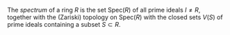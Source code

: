 The *spectrum* of a ring $R$ is the set $\mathrm{Spec}(R)$ of all prime ideals $I \neq R$, together with the (Zariski) topology on $\mathrm{Spec}(R)$ with the closed sets $V(S)$ of prime ideals containing a subset $S \subset R$.
